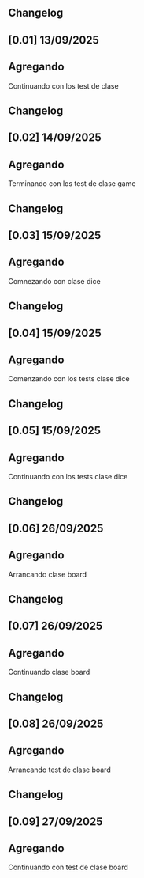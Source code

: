 ## Changelog
## [0.01] 13/09/2025

## Agregando 
Continuando con los test de clase 

## Changelog
## [0.02] 14/09/2025

## Agregando 
Terminando con los test de clase game

## Changelog
## [0.03] 15/09/2025

## Agregando 
Comnezando con clase dice

## Changelog
## [0.04] 15/09/2025

## Agregando 
Comenzando con los tests clase dice

## Changelog
## [0.05] 15/09/2025

## Agregando 
Continuando con los tests clase dice

## Changelog
## [0.06] 26/09/2025

## Agregando 
Arrancando clase board 

## Changelog
## [0.07] 26/09/2025

## Agregando 
Continuando clase board 

## Changelog
## [0.08] 26/09/2025

## Agregando 
Arrancando test de clase board

## Changelog
## [0.09] 27/09/2025

## Agregando 
Continuando con test de clase board